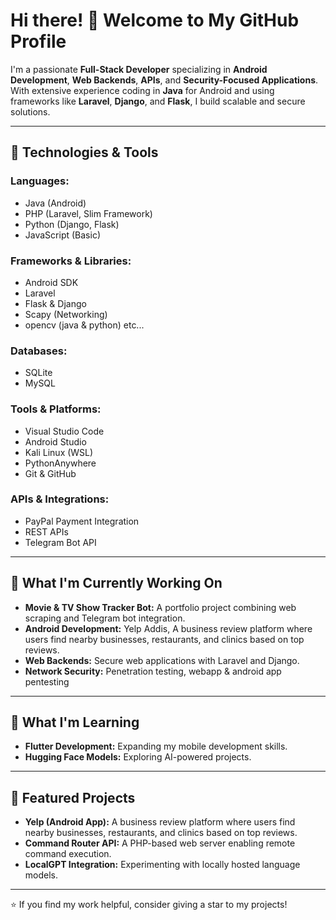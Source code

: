 # Hi there! 👋 Welcome to My GitHub Profile

I'm a passionate **Full-Stack Developer** specializing in **Android Development**, **Web Backends**, **APIs**, and **Security-Focused Applications**. With extensive experience coding in **Java** for Android and using frameworks like **Laravel**, **Django**, and **Flask**, I build scalable and secure solutions.

---

## 🔧 Technologies & Tools

### **Languages:**
- Java (Android)  
- PHP (Laravel, Slim Framework)  
- Python (Django, Flask)  
- JavaScript (Basic)

### **Frameworks & Libraries:**
- Android SDK  
- Laravel  
- Flask & Django  
- Scapy (Networking)
- opencv (java & python) etc...

### **Databases:**
- SQLite  
- MySQL

### **Tools & Platforms:**
- Visual Studio Code  
- Android Studio  
- Kali Linux (WSL)  
- PythonAnywhere  
- Git & GitHub

### **APIs & Integrations:**
- PayPal Payment Integration  
- REST APIs  
- Telegram Bot API

---

## 🚀 What I'm Currently Working On
- **Movie & TV Show Tracker Bot:** A portfolio project combining web scraping and Telegram bot integration.
- **Android Development:** Yelp Addis, A business review platform where users find nearby businesses, restaurants, and clinics based on top reviews.
- **Web Backends:** Secure web applications with Laravel and Django.
- **Network Security:** Penetration testing, webapp & android app pentesting

---

## 🌱 What I'm Learning
- **Flutter Development:** Expanding my mobile development skills.
- **Hugging Face Models:** Exploring AI-powered projects.

---

## 📜 Featured Projects
- **Yelp (Android App):** A business review platform where users find nearby businesses, restaurants, and clinics based on top reviews.
- **Command Router API:** A PHP-based web server enabling remote command execution.
- **LocalGPT Integration:** Experimenting with locally hosted language models.

---

⭐ If you find my work helpful, consider giving a star to my projects!

